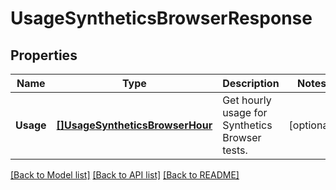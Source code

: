 # UsageSyntheticsBrowserResponse

## Properties

Name | Type | Description | Notes
------------ | ------------- | ------------- | -------------
**Usage** | [**[]UsageSyntheticsBrowserHour**](UsageSyntheticsBrowserHour.md) | Get hourly usage for Synthetics Browser tests. | [optional] 

[[Back to Model list]](../README.md#documentation-for-models) [[Back to API list]](../README.md#documentation-for-api-endpoints) [[Back to README]](../README.md)


